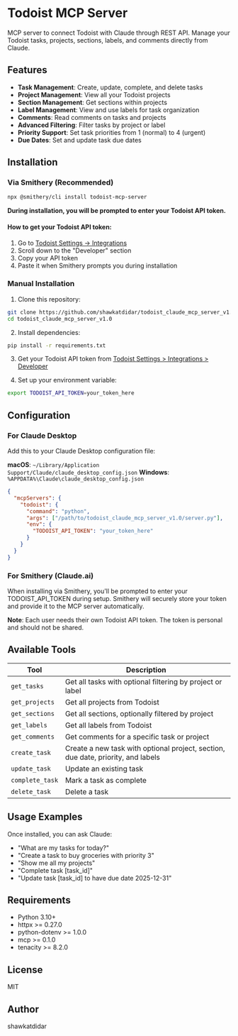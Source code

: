 # Todoist MCP Server

MCP server to connect Todoist with Claude through REST API. Manage your Todoist tasks, projects, sections, labels, and comments directly from Claude.

## Features

- **Task Management**: Create, update, complete, and delete tasks
- **Project Management**: View all your Todoist projects
- **Section Management**: Get sections within projects
- **Label Management**: View and use labels for task organization
- **Comments**: Read comments on tasks and projects
- **Advanced Filtering**: Filter tasks by project or label
- **Priority Support**: Set task priorities from 1 (normal) to 4 (urgent)
- **Due Dates**: Set and update task due dates

## Installation

### Via Smithery (Recommended)

```bash
npx @smithery/cli install todoist-mcp-server
```

**During installation, you will be prompted to enter your Todoist API token.**

#### How to get your Todoist API token:
1. Go to [Todoist Settings → Integrations](https://todoist.com/prefs/integrations)
2. Scroll down to the "Developer" section
3. Copy your API token
4. Paste it when Smithery prompts you during installation

### Manual Installation

1. Clone this repository:
```bash
git clone https://github.com/shawkatdidar/todoist_claude_mcp_server_v1.0.git
cd todoist_claude_mcp_server_v1.0
```

2. Install dependencies:
```bash
pip install -r requirements.txt
```

3. Get your Todoist API token from [Todoist Settings > Integrations > Developer](https://todoist.com/prefs/integrations)

4. Set up your environment variable:
```bash
export TODOIST_API_TOKEN=your_token_here
```

## Configuration

### For Claude Desktop

Add this to your Claude Desktop configuration file:

**macOS**: `~/Library/Application Support/Claude/claude_desktop_config.json`
**Windows**: `%APPDATA%\Claude\claude_desktop_config.json`

```json
{
  "mcpServers": {
    "todoist": {
      "command": "python",
      "args": ["/path/to/todoist_claude_mcp_server_v1.0/server.py"],
      "env": {
        "TODOIST_API_TOKEN": "your_token_here"
      }
    }
  }
}
```

### For Smithery (Claude.ai)

When installing via Smithery, you'll be prompted to enter your TODOIST_API_TOKEN during setup. Smithery will securely store your token and provide it to the MCP server automatically.

**Note**: Each user needs their own Todoist API token. The token is personal and should not be shared.

## Available Tools

| Tool | Description |
|------|-------------|
| `get_tasks` | Get all tasks with optional filtering by project or label |
| `get_projects` | Get all projects from Todoist |
| `get_sections` | Get all sections, optionally filtered by project |
| `get_labels` | Get all labels from Todoist |
| `get_comments` | Get comments for a specific task or project |
| `create_task` | Create a new task with optional project, section, due date, priority, and labels |
| `update_task` | Update an existing task |
| `complete_task` | Mark a task as complete |
| `delete_task` | Delete a task |

## Usage Examples

Once installed, you can ask Claude:

- "What are my tasks for today?"
- "Create a task to buy groceries with priority 3"
- "Show me all my projects"
- "Complete task [task_id]"
- "Update task [task_id] to have due date 2025-12-31"

## Requirements

- Python 3.10+
- httpx >= 0.27.0
- python-dotenv >= 1.0.0
- mcp >= 0.1.0
- tenacity >= 8.2.0

## License

MIT

## Author

shawkatdidar
